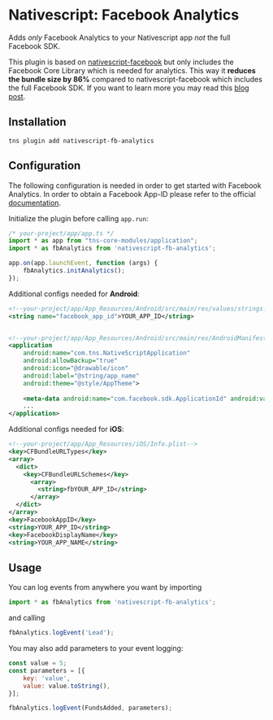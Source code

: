 # Nativescript: Facebook Analytics
Adds *only* Facebook Analytics to your Nativescript app *not* the full Facebook SDK. 

This plugin is based on [nativescript-facebook](https://github.com/NativeScript/nativescript-facebook) but only includes the Facebook Core Library which is needed for analytics. This way it **reduces the bundle size by 86%** compared to nativescript-facebook which includes the full Facebook SDK. If you want to learn more you may read this [blog post](https://developers.facebook.com/blog/post/2017/09/26/android-sdk-optimization/).

## Installation
```
tns plugin add nativescript-fb-analytics
```

## Configuration
The following configuration is needed in order to get started with Facebook Analytics. In order to obtain a Facebook App-ID please refer to the official [documentation](https://developers.facebook.com/docs/apps/).

Initialize the plugin before calling `app.run`:
```js
/* your-project/app/app.ts */
import * as app from "tns-core-modules/application";
import * as fbAnalytics from 'nativescript-fb-analytics';

app.on(app.launchEvent, function (args) {
    fbAnalytics.initAnalytics();
});
```

Additional configs needed for **Android**:
```xml
<!--your-project/app/App_Resources/Android/src/main/res/values/strings.xml-->
<string name="facebook_app_id">YOUR_APP_ID</string>


<!--your-project/app/App_Resources/Android/src/main/res/AndroidManifest.xml-->
<application
	android:name="com.tns.NativeScriptApplication"
	android:allowBackup="true"
	android:icon="@drawable/icon"
	android:label="@string/app_name"
	android:theme="@style/AppTheme">
    
    <meta-data android:name="com.facebook.sdk.ApplicationId" android:value="@string/facebook_app_id"/>
	...
</application>
```

Additional configs needed for **iOS**:
```xml
<!--your-project/app/App_Resources/iOS/Info.plist-->
<key>CFBundleURLTypes</key>
<array>
  <dict>
    <key>CFBundleURLSchemes</key>
      <array>
        <string>fbYOUR_APP_ID</string>
      </array>
  </dict>
</array>
<key>FacebookAppID</key>
<string>YOUR_APP_ID</string>
<key>FacebookDisplayName</key>
<string>YOUR_APP_NAME</string>
```

## Usage

You can log events from anywhere you want by importing
```js
import * as fbAnalytics from 'nativescript-fb-analytics';
```

and calling
```js
fbAnalytics.logEvent('Lead');
```

You may also add parameters to your event logging:
```js
const value = 5;
const parameters = [{
    key: 'value',
    value: value.toString(),
}];

fbAnalytics.logEvent(FundsAdded, parameters);
```


